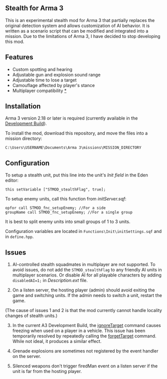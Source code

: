 ## Stealth for Arma 3
This is an experimental stealth mod for Arma 3 that partially replaces the original detection system and allows customization of AI behavior. It is written as a scenario script that can be modified and integrated into a mission. Due to the limitations of Arma 3, I have decided to stop developing this mod.

## Features
* Custom spotting and hearing
* Adjustable gun and explosion sound range
* Adjustable time to lose a target
* Camouflage affected by player's stance
* Multiplayer compatibility [*](#issues)

## Installation
Arma 3 version 2.18 or later is required (currently available in the [Development Build](https://dev.arma3.com/dev-branch)).

To install the mod, download this repository, and move the files into a mission directory:

```
C:\Users\USERNAME\Documents\Arma 3\missions\MISSION_DIRECTORY
```

## Configuration
To setup a stealth unit, put this line into the unit's *Init field* in the Eden editor: 

```sqf
this setVariable ["STMOD_stealthFlag", true];
```

To setup enemy units, call this function from *initServer.sqf*:

```sqf
opfor call STMOD_fnc_setupEnemy; //For a side
groupName call STMOD_fnc_setupEnemy; //For a single group
```

It is best to split enemy units into small groups of 1 to 3 units.

Configuration variables are located in `Functions\Init\initSettings.sqf` and in `define.hpp`.

## Issues
1. AI-controlled stealth squadmates in multiplayer are not supported. To avoid issues, do not add the `STMOD_stealthFlag` to any friendly AI units in multiplayer scenarios. Or disable AI for all playable characters by adding `disabledAI=1;` in *Description.ext* file.

2. On a listen server, the hosting player (admin) should avoid exiting the game and switching units. If the admin needs to switch a unit, restart the game.

(The cause of issues 1 and 2 is that the mod currently cannot handle locality changes of stealth units.)

3. In the current A3 Development Build, the [ignoreTarget](https://community.bistudio.com/wiki/ignoreTarget) command causes freezing when used on a player in a vehicle. This issue has been temporarily resolved by repeatedly calling the [forgetTarget](https://community.bistudio.com/wiki/forgetTarget) command. While not ideal,  it produces a similar effect.

4. Grenade explosions are sometimes not registered by the event handler on the server.

5. Silenced weapons don't trigger firedMan event on a listen server if the unit is far from the hosting player.
